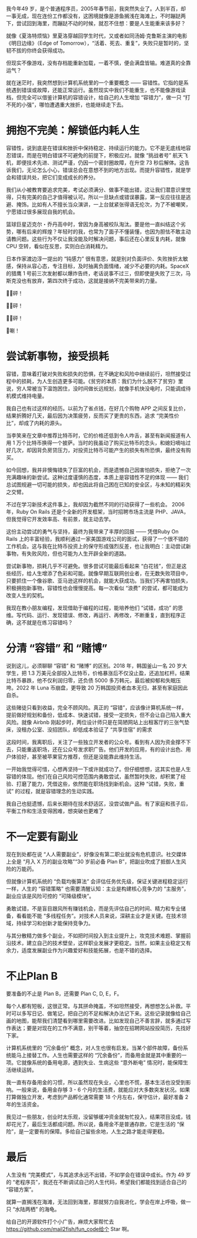 我今年49 岁，是个普通程序员，2005年春节前，我突然失业了。人到半百，却一事无成，现在连份工作都没有，这困境就像是游鱼搁浅在海滩上，不时蹦跶两下，尝试回到海里，而蹦跶不动的时候，就忍不住想：要是人生能重来该多好？

就像《夏洛特烦恼》里夏洛穿越回学生时代，又或者如同汤姆·克鲁斯主演的电影《明日边缘》（Edge of Tomorrow），“活着、死去、重复”，失败只是暂时的，坚韧不拔的你终会获得成功。

但现实不像游戏，没有存档能重新加载，一着不慎，便会满盘皆输。难道真的全靠运气？

就在迷茫时，我突然想到计算机系统里的一个重要概念 —— 容错性。它指的是系统遇到错误或故障，还能正常运行。虽然现实中我们不能重生，也不能像游戏读档，但完全可以借鉴计算机的容错设计，给自己的人生增加 “容错力”，做一只 “打不死的小强”，哪怕遭遇重大挫折，也能继续走下去。

# 拥抱不完美：解锁低内耗人生

容错性，说到底是在错误和挫折中保持稳定、持续运行的能力。它不是无底线地容忍错误，而是在明白错误不可避免的前提下，积极应对。就像 “挑战者号” 航天飞机，即便技术先进、测试严谨，仍因一个密封圈故障，在升空 73 秒后解体。这告诉我们，无论怎么小心，错误总会在意想不到的地方出现。而提升容错性，就是学会和错误共处，把它们变成成长的养分。

我们从小被教育要追求完美，考试必须满分、做事不能出错，这让我们潜意识里觉得，只有完美的自己才值得被认可。所以一旦缺点或错误暴露，第一反应往往是逃避、掩饰。比如有人不擅长当众演讲，一上台就紧张得语无伦次，为了不被嘲笑，宁愿错过很多展现自我的机会。

篮球巨星迈克尔・乔丹高中时，曾因为身高被校队淘汰。要是他一直纠结这个劣势，哪有后来的辉煌？年轻时的我，也常为了面子不懂装懂，也因为胆怯不敢主动请教问题。这些行为不仅让我没能及时解决问题，事后还在心里反复内耗，就像 CPU 空转，看似在反思，实则白白消耗精力。

日本作家渡边淳一提出的 “钝感力” 很有意思，就是别对负面评价、失败挫折太敏感，保持从容心态，专注目标，及时抽离负面情绪，减少不必要的内耗。SpaceX 的猎鹰 1 号前三次发射都以爆炸告终，老话说事不过三，但即使是失败了三次，马斯克没也有放弃，第四次终于成功，这就是接纳不完美带来的力量。

🚀💥砰！

🚀💥砰！

🚀💥砰！

🚀唰！

# 尝试新事物，接受损耗

容错，意味着打破对失败和损失的恐惧，在不确定和风险中继续前行，坦然接受过程中的损耗，为人生创造更多可能。《贫穷的本质：我们为什么脱不了贫穷》里说，穷人常被当下温饱困住，没时间做长远规划，就像手机快没电时，只能调成待机模式维持电量。

我自己也有过这样的经历。以前为了省点钱，在好几个购物 APP 之间反复比价，结果折腾好几天，最后因为决策疲劳，反而买了更贵的东西，追求 “完美性价比”，却成了内耗的源头。

当李笑来在文章中推荐比特币时，它的价格还低到令人咋舌，甚至有新闻报道有人用 1 万个比特币换得一个披萨。当时的我虽动了购买比特币的念头，和媳妇嘀咕过好几次，却因背负房贷压力，对投资比特币可能产生的损失有所恐惧，最终没有购买。

如今回想，我并非懊悔错失了巨富的机会，而是遗憾自己因害怕损失，拒绝了一次充满趣味的新尝试。这种过度谨慎的态度，本质上是容错性不足的体现 —— 我们总试图规避一切可能的损失，却也因此将自己困在已知的安全区，与未知的精彩失之交臂。

不过在学习新技术这件事上，我却因为截然不同的行动获得了一些机会。 2006 年，Ruby On Rails 还是个全新的开发框架，当时招聘市场主流是 PHP、JAVA，但我觉得它开发效率高、有前景，就主动去学。

这份主动尝试的勇气与坚持，最终为我带来了丰厚的回报 —— 凭借Ruby On Rails 上的丰富经验，我顺利通过一家美国游戏公司的面试，获得了一个很不错的工作机会。这与我在比特币投资上的保守形成强烈反差，也让我明白：主动尝试新事物，有失败风险，但也可能为人生开辟全新的道路。

尝试新事物，损耗几乎不可避免。很多尝试可能最后看起来 “白花钱”，但正是这些经历，给人生增添了色彩和可能。就像早期互联网创业者，在无数失败项目中，只要抓住一个像谷歌、亚马逊这样的机会，就能大获成功。当我们不再害怕损失，积极拥抱新事物，容错性也会慢慢提高。每一次看似 “浪费” 的尝试，都可能成为改变人生的契机。

我现在教小朋友编程，发现借助于编程的过程，能培养他们 “试错，成功” 的思维。写代码、运行、发现错误、修改，再运行、再修改，不断重复，直到程序正确，这不就是在练习容错吗？

# 分清 “容错” 和 “赌博”

说到这儿，必须聊聊 “容错” 和 “赌博” 的区别。2018 年，韩国釜山一名 20 岁大学生，把 1.3 万美元全部投入比特币，价格暴涨后不仅没止盈，还追加杠杆。结果比特币暴跌，他不仅利润归零，还负债 5000 多万韩元，最后被抑郁和失眠压垮。2022 年 Luna 币崩盘，更导致 20 万韩国投资者血本无归，甚至有家庭因此自杀。

这些赌徒只看到收益，完全不顾风险。真正的 “容错”，应该像计算机系统一样，提前做好规划和备份，低成本、快速试错，接受一定损失，但不会让自己陷入重大风险。就像 Airbnb 刚起步时，两位设计师只是在简陋网站上出租客厅的三张气垫床，没租办公室、没招团队，却低成本验证了 “共享住宿” 的需求

这段时间，我离职后，关注了一些独立开发者的公众号。看到有人因为资金撑不下去，只能重返职场，还在公众号发求职广告。他们开发的应用，有的设计出色、用户体验好，甚至被苹果官方推荐，但还是没能靠此维持生活。

一开始我觉得可惜，心想再坚持一下或许就成功了。但仔细想想，这其实也是人生容错的体现。他们在自己风险可控范围内勇敢尝试，虽然暂时失败，却积累了经验、打磨了能力，凭借这些，依然能在职场找到新机会。这种 “试错，失败，重试” 的过程，就是容错理念的生动实践。

我自己也挺遗憾，后来长期待在技术舒适区，没尝试做产品。有了家庭和孩子后，平衡工作和生活变得困难，想突破也更难了


# 不一定要有副业

现在到处都在说 “人人需要副业”，好像没有第二职业就没有危机意识。社交媒体上全是 “月入 X 万的副业攻略”“30 岁前必备 Plan B”，把副业吹成了抵御人生风险的万能药。

但就像计算机系统的 “负载均衡算法” 会评估任务优先级，保证关键进程稳定运行一样，人生的 “容错策略” 也需要清醒认知：主业是构建核心竞争力的 “主服务”，副业应该是风险可控的 “可降级模块”。

勇敢试错，不是盲目跟风所有赚钱机会，而是先评估自己的时间、精力和专业储备，看看能不能 “多线程任务”。对技术人员来说，深耕主业才是关键。在技术领域，持续学习和创新才能保持竞争力。

与其分散精力做多个副业，不如把时间投入到主业提升上，攻克技术难题、掌握前沿技术，建立自己的技术壁垒，这样职业发展才更稳定。当然，如果主业稳定又有余力，适度发展副业作为兴趣爱好和技能拓展，也是不错的选择。

# 不止Plan B

要准备的不止是 Plan B，还需要 Plan C, D, E，F。

每个人都有短板，这很正常。与其拼命掩盖，不如坦然接受，再想想怎么补救。平时可以多写日记、做笔记，把自己的不足和解决办法记下来。这些记录就像给自己画的地图，能帮我们清楚看到哪里需要改进。比如发现自己不善言辞，就多通过写作表达；要是对现在的工作不满意，别干等着，抽空在招聘网站投投简历，先找好下家。

计算机系统里的 “冗余备份” 概念，对人生也很有启发。当某个部件故障，备份系统能马上接替工作。人生也需要这样的 “冗余备份”，而备用金就是其中重要的一项。它就像系统的备用电源，遇到失业、生病这些 “意外断电” 情况时，能保障生活继续运转。

我一直有存备用金的习惯，所以虽然现在失业，心里也不慌，基本生活也没受到影响。一般来说，备用金存够 3 - 6 个月的生活费，就能应对大多数突发状况。如果打算做独立开发，考虑到产品孵化通常需要 18 个月左右，保守估计，最好准备 2 年的生活资金。

我见过一些朋友，创业时太乐观，没留够缓冲资金就匆忙投入，结果项目没成，钱却花光了，最后生活都成问题。所以说，备用金不是普通存款，它是生活的 “保险”，是一定要有的保障。多给自己留些余地，人生之路才能走得更稳。

# 最后

人生没有 “完美模式”，与其追求永远不出错，不如学会在错误中成长。作为 49 岁的 “老程序员”，我还在不断调试自己的人生代码，希望我们都能找到适合自己的 “容错方案”。

就算一直搁浅在海滩，无法回到海里，那就努力自我进化，学会在岸上呼吸，做一只 “水陆两栖” 的海龟。

给自己的开源软件打个小广告，麻烦大家帮忙去 https://github.com/mail2fish/fun_code给个 Star 啊。